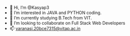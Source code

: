 - 👋 Hi, I’m @Kasyap3
- 👀 I’m interested in JAVA and PYTHON coding.
- 🌱 I’m currently studying B.Tech from VIT.
- 💞️ I’m looking to collaborate on Full Stack Web Developers
- 📫 varanasi.20bce7315@vitap.ac.in

<!---
Kasyap3/Kasyap3 is a ✨ special ✨ repository because its `README.md` (this file) appears on your GitHub profile.
You can click the Preview link to take a look at your changes.
--->
